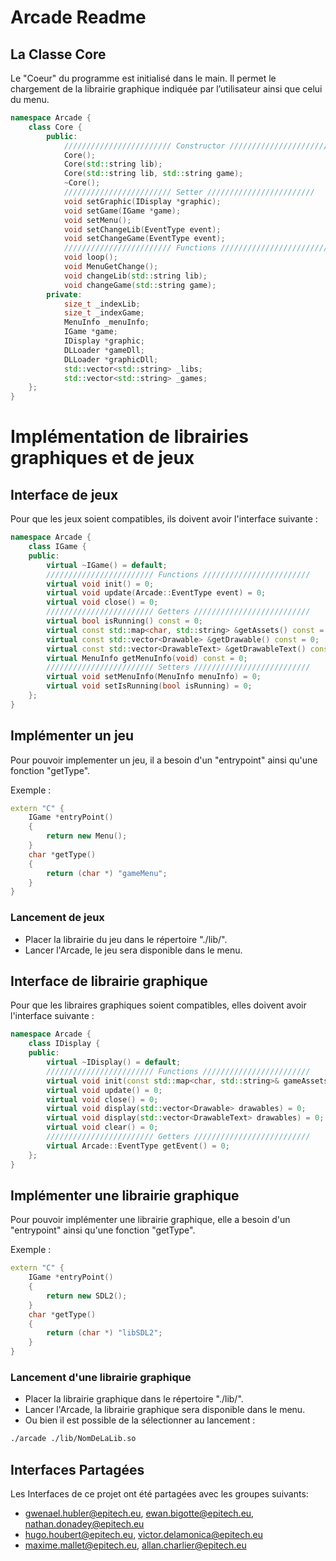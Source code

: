 
# Arcade Readme

## La Classe Core
Le "Coeur" du programme est initialisé dans le main. Il permet le chargement de la librairie graphique indiquée par l’utilisateur ainsi que celui du menu.

```C++
namespace Arcade {
    class Core {
        public:
            //////////////////////// Constructor ////////////////////////
            Core();
            Core(std::string lib);
            Core(std::string lib, std::string game);
            ~Core();
            //////////////////////// Setter ////////////////////////
            void setGraphic(IDisplay *graphic);
            void setGame(IGame *game);
            void setMenu();
            void setChangeLib(EventType event);
            void setChangeGame(EventType event);
            //////////////////////// Functions ////////////////////////
            void loop();
            void MenuGetChange();
            void changeLib(std::string lib);
            void changeGame(std::string game);
        private:
            size_t _indexLib;
            size_t _indexGame;
            MenuInfo _menuInfo;
            IGame *game;
            IDisplay *graphic;
            DLLoader *gameDll;
            DLLoader *graphicDll;
            std::vector<std::string> _libs;
            std::vector<std::string> _games;
    };
}
```

# Implémentation de librairies graphiques et de jeux

## Interface de jeux

Pour que les jeux soient compatibles, ils doivent avoir l'interface suivante :

```C++
namespace Arcade {
    class IGame {
    public:
        virtual ~IGame() = default;
        //////////////////////// Functions ////////////////////////
        virtual void init() = 0;
        virtual void update(Arcade::EventType event) = 0;
        virtual void close() = 0;
        //////////////////////// Getters //////////////////////////
        virtual bool isRunning() const = 0;
        virtual const std::map<char, std::string> &getAssets() const = 0;
        virtual const std::vector<Drawable> &getDrawable() const = 0;
        virtual const std::vector<DrawableText> &getDrawableText() const = 0;
        virtual MenuInfo getMenuInfo(void) const = 0;
        //////////////////////// Setters //////////////////////////
        virtual void setMenuInfo(MenuInfo menuInfo) = 0;
        virtual void setIsRunning(bool isRunning) = 0;
    };
}
```
## Implémenter un jeu

Pour pouvoir implementer un jeu, il a besoin d'un "entrypoint" ainsi qu'une fonction "getType".

Exemple :

```C++
extern "C" {
    IGame *entryPoint()
    {
        return new Menu();
    }
    char *getType()
    {
        return (char *) "gameMenu";
    }
}
```

### Lancement de jeux

- Placer la librairie du jeu dans le répertoire "./lib/".
- Lancer l'Arcade, le jeu sera disponible dans le menu.

## Interface de librairie graphique

Pour que les libraires graphiques soient compatibles, elles doivent avoir l'interface suivante :

```C++
namespace Arcade {
    class IDisplay {
    public:
        virtual ~IDisplay() = default;
        //////////////////////// Functions ////////////////////////
        virtual void init(const std::map<char, std::string>& gameAssets) = 0;
        virtual void update() = 0;
        virtual void close() = 0;
        virtual void display(std::vector<Drawable> drawables) = 0;
        virtual void display(std::vector<DrawableText> drawables) = 0;
        virtual void clear() = 0;
        //////////////////////// Getters //////////////////////////
        virtual Arcade::EventType getEvent() = 0;
    };
}
```
## Implémenter une librairie graphique

Pour pouvoir implémenter une librairie graphique, elle a besoin d'un "entrypoint" ainsi qu'une fonction "getType".

Exemple :

```C++
extern "C" {
    IGame *entryPoint()
    {
        return new SDL2();
    }
    char *getType()
    {
        return (char *) "libSDL2";
    }
}
```

### Lancement d'une librairie graphique

- Placer la librairie graphique dans le répertoire "./lib/".
- Lancer l'Arcade, la librairie graphique sera disponible dans le menu.
- Ou bien il est possible de la sélectionner au lancement :

```bash
./arcade ./lib/NomDeLaLib.so
```

## Interfaces Partagées

Les Interfaces de ce projet ont été partagées avec les groupes suivants:

- gwenael.hubler@epitech.eu, ewan.bigotte@epitech.eu, nathan.donadey@epitech.eu
- hugo.houbert@epitech.eu, victor.delamonica@epitech.eu
- maxime.mallet@epitech.eu, allan.charlier@epitech.eu
